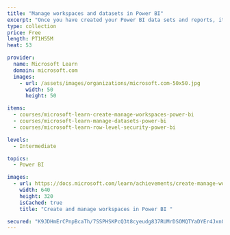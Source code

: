 ```yaml
---
title: "Manage workspaces and datasets in Power BI"
excerpt: "Once you have created your Power BI data sets and reports, it’s time to deploy them so the users can take advantage of all of your hard work. In this Learning Path, you will learn how to create workspaces in the Power BI service. You will deploy your Power BI artifacts here and share them to your users. You will also learn how to connect Power BI reports to on-premise data sources. Your users will appreciate seeing the latest data in your reports, so you will configure automatic refresh for your Power BI datasets. Row-level security allows you to create one report, but have users be restricted to see only the data that applies to them. This targets data to users, without having to create multiple reports."
type: collection
price: Free
length: PT1H55M
heat: 53

provider:
  name: Microsoft Learn
  domain: microsoft.com
  images:
    - url: /assets/images/organizations/microsoft.com-50x50.jpg
      width: 50
      height: 50

items:
  - courses/microsoft-learn-create-manage-workspaces-power-bi
  - courses/microsoft-learn-manage-datasets-power-bi
  - courses/microsoft-learn-row-level-security-power-bi

levels:
  - Intermediate

topics:
  - Power BI

images:
  - url: https://docs.microsoft.com/learn/achievements/create-manage-workspaces-power-bi-social.png
    width: 640
    height: 320
    isCached: true
    title: "Create and manage workspaces in Power BI "

secured: "K9JDHmErCPnpBcaTh/7SSPHSKPcQ3t8cyeudg837RUMrDSOMQTYaDYEr4JxnO3ZaXt8kb2xwZA0tmmrO9lVEDTPYKSIfJUAWvVUiUVWTRpfW22gLR6/XX1ZgXEEwy7c5oqBZogUBstQi9T/7vTMQ2ZD5nALYnz4Da5TnUtX1ZatM2+pj8RnNCv5ZM29h9IAVLssyG7by3rhF6OGgQSjjcXMKY09RoTo3d3dyPMOK82dPuCCqMQVCEPYFUrrTVD/jufl29cKy4GaxANjjeViwggIYuCX0ttSflUIXhaxwv+UQqzZvcbWwV3HZLJL8M26llaI1VPzvV3MVlqGwEVSLHg==;gCxPBnTfma4JOFFDrnitXg=="
---
```


